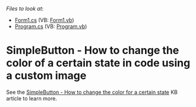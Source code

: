<!-- default file list -->
*Files to look at*:

* [Form1.cs](./CS/dxSample_CustomSimpleButton/Form1.cs) (VB: [Form1.vb](./VB/dxSample_CustomSimpleButton/Form1.vb))
* [Program.cs](./CS/dxSample_CustomSimpleButton/Program.cs) (VB: [Program.vb](./VB/dxSample_CustomSimpleButton/Program.vb))
<!-- default file list end -->
# SimpleButton - How to change the color of a certain state in code using a custom image


See the <a href="https://www.devexpress.com/Support/Center/p/T154055">SimpleButton - How to change the color for a certain state</a> KB article to learn more.

<br/>


